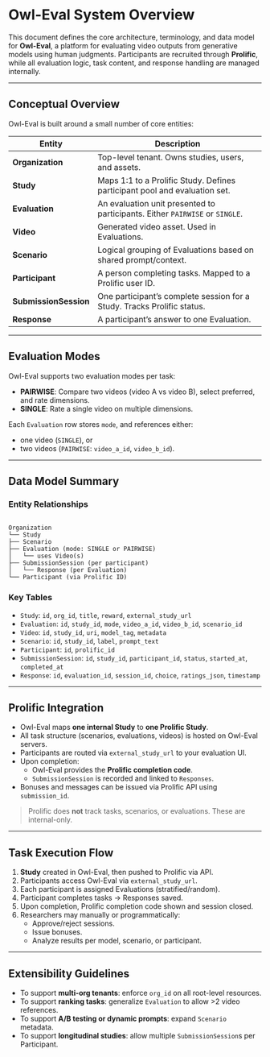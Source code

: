 # Owl-Eval System Overview

This document defines the core architecture, terminology, and data model for **Owl-Eval**, a platform for evaluating video outputs from generative models using human judgments. Participants are recruited through **Prolific**, while all evaluation logic, task content, and response handling are managed internally.

---

## Conceptual Overview

Owl-Eval is built around a small number of core entities:

| Entity              | Description                                                                 |
|---------------------|-----------------------------------------------------------------------------|
| **Organization**     | Top-level tenant. Owns studies, users, and assets.                          |
| **Study**            | Maps 1:1 to a Prolific Study. Defines participant pool and evaluation set.  |
| **Evaluation**       | An evaluation unit presented to participants. Either `PAIRWISE` or `SINGLE`.|
| **Video**            | Generated video asset. Used in Evaluations.                                |
| **Scenario**         | Logical grouping of Evaluations based on shared prompt/context.             |
| **Participant**      | A person completing tasks. Mapped to a Prolific user ID.                    |
| **SubmissionSession**| One participant’s complete session for a Study. Tracks Prolific status.     |
| **Response**         | A participant’s answer to one Evaluation.                                  |

---

## Evaluation Modes

Owl-Eval supports two evaluation modes per task:

- **PAIRWISE**: Compare two videos (video A vs video B), select preferred, and rate dimensions.
- **SINGLE**: Rate a single video on multiple dimensions.

Each `Evaluation` row stores `mode`, and references either:
- one video (`SINGLE`), or
- two videos (`PAIRWISE`: `video_a_id`, `video_b_id`).

---

## Data Model Summary

### Entity Relationships

```

Organization
└── Study
├── Scenario
├── Evaluation (mode: SINGLE or PAIRWISE)
│   └── uses Video(s)
├── SubmissionSession (per participant)
│   └── Response (per Evaluation)
└── Participant (via Prolific ID)

```

### Key Tables

- `Study`: `id`, `org_id`, `title`, `reward`, `external_study_url`
- `Evaluation`: `id`, `study_id`, `mode`, `video_a_id`, `video_b_id`, `scenario_id`
- `Video`: `id`, `study_id`, `uri`, `model_tag`, `metadata`
- `Scenario`: `id`, `study_id`, `label`, `prompt_text`
- `Participant`: `id`, `prolific_id`
- `SubmissionSession`: `id`, `study_id`, `participant_id`, `status`, `started_at`, `completed_at`
- `Response`: `id`, `evaluation_id`, `session_id`, `choice`, `ratings_json`, `timestamp`

---

## Prolific Integration

- Owl-Eval maps **one internal Study** to **one Prolific Study**.
- All task structure (scenarios, evaluations, videos) is hosted on Owl-Eval servers.
- Participants are routed via `external_study_url` to your evaluation UI.
- Upon completion:
  - Owl-Eval provides the **Prolific completion code**.
  - `SubmissionSession` is recorded and linked to `Responses`.
- Bonuses and messages can be issued via Prolific API using `submission_id`.

> Prolific does **not** track tasks, scenarios, or evaluations. These are internal-only.

---

## Task Execution Flow

1. **Study** created in Owl-Eval, then pushed to Prolific via API.
2. Participants access Owl-Eval via `external_study_url`.
3. Each participant is assigned Evaluations (stratified/random).
4. Participant completes tasks → Responses saved.
5. Upon completion, Prolific completion code shown and session closed.
6. Researchers may manually or programmatically:
   - Approve/reject sessions.
   - Issue bonuses.
   - Analyze results per model, scenario, or participant.

---

## Extensibility Guidelines

- To support **multi-org tenants**: enforce `org_id` on all root-level resources.
- To support **ranking tasks**: generalize `Evaluation` to allow >2 video references.
- To support **A/B testing or dynamic prompts**: expand `Scenario` metadata.
- To support **longitudinal studies**: allow multiple `SubmissionSession`s per Participant.
